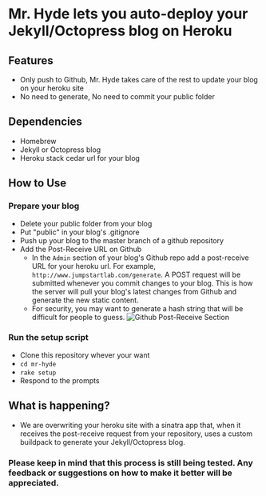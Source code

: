 # Mr. Hyde lets you auto-deploy your Jekyll/Octopress blog on Heroku
## Features
* Only push to Github, Mr. Hyde takes care of the rest to update your blog on your heroku site
* No need to generate, No need to commit your public folder

## Dependencies
* Homebrew
* Jekyll or Octopress blog
* Heroku stack cedar url for your blog

## How to Use
### Prepare your blog
* Delete your public folder from your blog
* Put "public" in your blog's .gitignore
* Push up your blog to the master branch of a github repository
* Add the Post-Receive URL on Github
  * In the `Admin` section of your blog's Github repo add a post-receive URL for your heroku url. For example, `http://www.jumpstartlab.com/generate`. A POST request will be submitted whenever you commit changes to your blog. This is how the server will pull your blog's latest changes from Github and generate the new static content.
  * For security, you may want to generate a hash string that will be difficult for people to guess.
![Github Post-Receive Section](https://img.skitch.com/20120414-j1fhk2mwei7e4u7n4bxg5y2ubt.jpg)

### Run the setup script
* Clone this repository whever your want
* `cd mr-hyde`
* `rake setup`
* Respond to the prompts

## What is happening?
* We are overwriting your heroku site with a sinatra app that, when it receives the post-receive request from your repository, uses a custom buildpack to generate your Jekyll/Octopress blog.

### Please keep in mind that this process is still being tested. Any feedback or suggestions on how to make it better will be appreciated.
